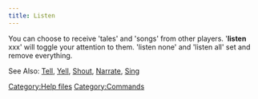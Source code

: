 ```yaml
---
title: Listen
---
```


You can choose to receive 'tales' and 'songs' from other players.
'<b>listen</b> xxx' will toggle your attention to them. 'listen none'
and 'listen all' set and remove everything.

See Also: [Tell](Tell "wikilink"), [Yell](Yell "wikilink"),
[Shout](Shout "wikilink"), [Narrate](Narrate "wikilink"),
[Sing](Sing "wikilink")

[Category:Help files](Category:Help_files "wikilink")
[Category:Commands](Category:Commands "wikilink")